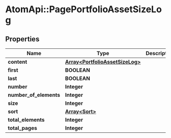 # AtomApi::PagePortfolioAssetSizeLog

## Properties
Name | Type | Description | Notes
------------ | ------------- | ------------- | -------------
**content** | [**Array&lt;PortfolioAssetSizeLog&gt;**](PortfolioAssetSizeLog.md) |  | [optional] 
**first** | **BOOLEAN** |  | [optional] 
**last** | **BOOLEAN** |  | [optional] 
**number** | **Integer** |  | [optional] 
**number_of_elements** | **Integer** |  | [optional] 
**size** | **Integer** |  | [optional] 
**sort** | [**Array&lt;Sort&gt;**](Sort.md) |  | [optional] 
**total_elements** | **Integer** |  | [optional] 
**total_pages** | **Integer** |  | [optional] 


